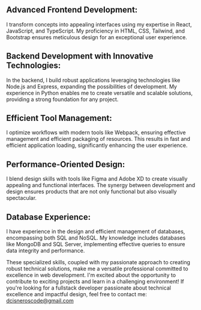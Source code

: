 ## Advanced Frontend Development:

I transform concepts into appealing interfaces using my expertise in React, JavaScript, and TypeScript. My proficiency in HTML, CSS, Tailwind, and Bootstrap ensures meticulous design for an exceptional user experience.

## Backend Development with Innovative Technologies:

In the backend, I build robust applications leveraging technologies like Node.js and Express, expanding the possibilities of development. My experience in Python enables me to create versatile and scalable solutions, providing a strong foundation for any project.

## Efficient Tool Management:

I optimize workflows with modern tools like Webpack, ensuring effective management and efficient packaging of resources. This results in fast and efficient application loading, significantly enhancing the user experience.

## Performance-Oriented Design:

I blend design skills with tools like Figma and Adobe XD to create visually appealing and functional interfaces. The synergy between development and design ensures products that are not only functional but also visually spectacular.

## Database Experience:

I have experience in the design and efficient management of databases, encompassing both SQL and NoSQL. My knowledge includes databases like MongoDB and SQL Server, implementing effective queries to ensure data integrity and performance.

These specialized skills, coupled with my passionate approach to creating robust technical solutions, make me a versatile professional committed to excellence in web development. I'm excited about the opportunity to contribute to exciting projects and learn in a challenging environment! If you're looking for a fullstack developer passionate about technical excellence and impactful design, feel free to contact me: dcisneroscode@gmail.com
